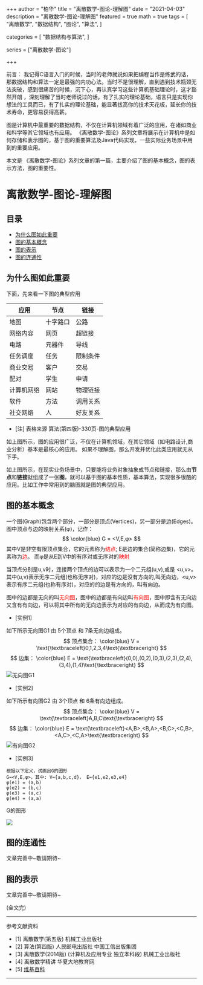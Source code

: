 +++
author = "柏华"
title = "离散数学-图论-理解图"
date = "2021-04-03"
description = "离散数学-图论-理解图"
featured = true
math = true
tags = [
    "离散数学",
    "数据结构",
    "图论",
    "算法",
]

categories = [
"数据结构与算法",
]

series = ["离散数学-图论"]

+++

前言： 我记得C语言入门的时候，当时的老师就说如果把编程当作是练武的话，那数据结构和算法一定是最强的内功心法。当时不是很理解，直到遇到技术瓶颈无法突破，感到很痛苦的时候，沉下心，再认真学习这些计算机基础理论时，这才豁然开朗
，深刻理解了当时老师说过的话。有了扎实的理论基础，语言只是实现你想法的工具而已，有了扎实的理论基础，能显著拔高你的技术天花板，延长你的技术寿命，更容易获得高薪。

图是计算机中最重要的数据结构，不仅在计算机领域有着广泛的应用，在诸如商业和科学等其它领域也有应用。 《离散数学-图论》系列文章将展示在计算机中是如何存储和表示图的，基于图的重要算法及Java代码实现，一些实际业务场景中用到的重要应用。

本文是 《离散数学-图论》系列文章的第一篇，主要介绍了图的基本概念，图的表示方法，图的重要性。


<!--more-->
# 离散数学-图论-理解图

## 目录

* [为什么图如此重要](#为什么图如此重要)
* [图的基本概念](#图的基本概念)
* [图的表示](#图的表示)
* [图的连通性](#图的连通性)

## 为什么图如此重要

下面，先来看一下图的典型应用

| 应用       | 节点     | 链接   |
| --------  | -------- | ------ |
| 地图       | 十字路口 | 公路 |
| 网络内容       | 网页 | 超链接 |
| 电路       | 元器件 | 导线 |
| 任务调度       | 任务 | 限制条件 |
| 商业交易       | 客户 | 交易 |
| 配对       | 学生 | 申请 |
| 计算机网络       | 网站 | 物理链接 |
| 软件       | 方法 | 调用关系 |
| 社交网络       | 人 | 好友关系 |

- [注] 表格来源 算法(第四版)-330页-图的典型应用

如上图所示，图的应用很广泛，不仅在计算机领域，在其它领域（如电路设计,商业分析）基本是最核心的应用。 如果不理解图，那么开发并优化此类应用就无从下手。

如上图所示，在现实业务场景中，只要能将业务对象抽象成节点和链接，那么由**节点**和**链接**就组成了一张**图**，就可以基于图的基本性质，基本算法，实现很多很酷的应用。比如工作中常用到的脑图就是图的典型应用。

## 图的基本概念


一个图(Graph)包含两个部分，一部分是顶点(Vertices)，另一部分是边(Edges)。图中顶点与边的映射关系(φ)，记作：
$$
\color{blue} G = <V,E,φ>
$$
其中V是非空有限顶点集合，它的元素称为<font color='red'>结点</font>; E是边的集合(简称边集)，它的元素称为<font color='red'>边</font>。 而φ是从E到V中的有序对或无序对的<font color='red'>映射</font>

当顶点分别是u,v时，连接两个顶点的边可以表示为一个二元组(u,v),或是 <u,v>。其中(u,v)表示无序二元组(也称无序对)，对应的边是没有方向的,叫无向边，<u,v>表示有序二元组(也称有序对)，对应的的边是有方向的，叫有向边。

图中的边都是无向的叫<font color='red'>无向图</font>，图中的边都是有向边叫<font color='red'>有向图</font>，图中即含有无向边又含有有向边，可以将其中所有的无向边表示为对应的有向边，从而成为有向图。

- [实例1]

如下所示无向图G1 由 5个顶点 和 7条无向边组成。
$$
顶点集合： \color{blue} V = \text{\textbraceleft}0,1,2,3,4\text{\textbraceright}
$$
$$
边集： \color{blue} E = \text{\textbraceleft}(0,0),(0,2),(0,3),(2,3),(2,4),(3,4),(1,4)\text{\textbraceright}
$$
![无向图G1](/images/graph/g1.png)

- [实例2]

如下所示有向图G2 由 3个顶点 和 6条有向边组成。
$$
顶点集合： \color{blue} V = \text{\textbraceleft}A,B,C\text{\textbraceright}
$$
$$
边集： \color{blue} E = \text{\textbraceleft}<A,B>,<B,A>,<B,C>,<C,B>,<A,C>,<C,A>\text{\textbraceright}
$$
![有向图G2](/images/graph/g2.png)

- [实例3] 

``` textmate
根据以下定义，试画出G的图形 
G=<V,E,φ>，其中: V={a,b,c,d}， E={e1,e2,e3,e4}
φ(e1) = (a,b)
φ(e2) = (b,c)
φ(e3) = (a,c)
φ(e4) = (a,a)
```
G的图形

![](/images/graph/g3.png)


## 图的连通性

文章完善中~敬请期待~

## 图的表示

文章完善中~敬请期待~ 

(全文完)

---
参考文献资料
- [1] 离散数学(第五版) 机械工业出版社
- [2] 算法(第四版) 人民邮电出版社 中国工信出版集团
- [3] 离散数学(2014版) (计算机及应用专业 独立本科段)  机械工业出版社
- [4] 离散数学精讲 华夏大地教育网
- [5] [维基百科](https://zh.wikiredia.com)
---







